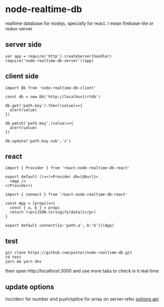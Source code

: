 # node-realtime-db

realtime database for nodejs, specially for react. I mean firebase-lite or redux-server

## server side

```
var app = require('http').createServer(handler)
require('node-realtime-db-server')(app)
```

## client side

```
import Db from 'node-realtime-db-client'

const db = new Db('http://localhost/rtdb')

db.get('path.key').then((value)=>{
  alert(value)
})

db.watch('path.key',(value)=>{
  alert(value)
})

db.update('path.key.sub','z')

```

## react

```
import { Provider } from 'react-node-realtime-db-react'

export default ()=>(<Provider db={dburl}>
  <App />
</Provider>)

```


```
import { connect } from 'react-node-realtime-db-react'

const App = (props)=>{
  const { a, b } = props
  return (<p>{JSON.stringify(data)}</p>)
}

export default connect({a:'path.a', b:'b'})(App)

```

## test

```
git clone https://github.com/postor/node-realtime-db.git
cd test
yarn && yarn dev
```

then open http://localhost:3000 and use more tabs to check is it real time


## update options

incr/decr for number and push/splice for array on server refer [options api](./operations.md)